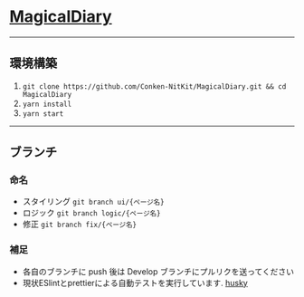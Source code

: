 # [MagicalDiary](https://magical-diary.netlify.app/login)


---

## 環境構築

1. `git clone https://github.com/Conken-NitKit/MagicalDiary.git && cd MagicalDiary`
2. `yarn install`
3. `yarn start`

---

## ブランチ

### 命名

- スタイリング
  `git branch ui/{ページ名}`
- ロジック
  `git branch logic/{ページ名}`
- 修正
  `git branch fix/{ページ名}`

### 補足

- 各自のブランチに push 後は Develop ブランチにプルリクを送ってください
- 現状ESlintとprettierによる自動テストを実行しています. [husky](https://github.com/Conken-NitKit/MagicalDiary/tree/Develop/.husky)
